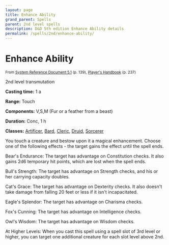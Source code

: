 ```yaml
---
layout: page
title: Enhance Ability
grand_parent: Spells
parent: 2nd level spells 
description: D&D 5th edition Enhance Ability details
permalink: /spells/2nd/enhance-ability/
---
```


# Enhance Ability

<small>From <a target="_blank" href="https://media.wizards.com/2016/downloads/DND/SRD-OGL_V5.1.pdf">System Reference Document 5.1</a> (p. 139), <a target="_blank" href="https://dnd.wizards.com/products/tabletop-games/rpg-products/rpg_playershandbook">Player's Handbook</a> (p. 237)</small>


2nd level transmutation

**Casting time:** 1 a

**Range:** Touch

**Components:** V,S,M (Fur or a feather from a beast)

**Duration:** Conc, 1 h

**Classes:** [Artificer](/classes/artificer/), [Bard](/classes/bard/), [Cleric](/classes/cleric/), [Druid](/classes/druid/), [Sorcerer](/classes/sorcerer/)

You touch a creature and bestow upon it a magical enhancement. Choose one of the following effects - the target gains the effect until the spell ends.

   Bear's Endurance: The target has advantage on Constitution checks. It also gains 2d6 temporary hit points, which are lost when the spell ends.

   Bull's Strength: The target has advantage on Strength checks, and his or her carrying capacity doubles.

   Cat's Grace: The target has advantage on Dexterity checks. It also doesn't take damage from falling 20 feet or less if it isn't incapacitated.

   Eagle's Splendor: The target has advantage on Charisma checks.

   Fox's Cunning: The target has advantage on Intelligence checks.

   Owl's Wisdom: The target has advantage on Wisdom checks.

   At Higher Levels: When you cast this spell using a spell slot of 3rd level or higher, you can target one additional creature for each slot level above 2nd.